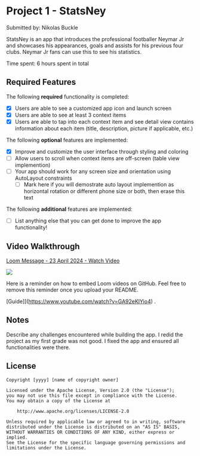 # Project 1 - StatsNey

Submitted by: Nikolas Buckle

StatsNey is an app that introduces the professional footballer Neymar Jr and showcases his appearances, goals and assists for his previous four clubs. Neymar Jr fans can use this to see his statistics.

Time spent: 6 hours spent in total

## Required Features

The following **required** functionality is completed:

- [x] Users are able to see a customized app icon and launch screen
- [x] Users are able to see at least 3 context items
- [x] Users are able to tap into each context item and see detail view contains information about each item (title, description, picture if applicable, etc.)
 
The following **optional** features are implemented:

- [x] Improve and customize the user interface through styling and coloring
- [ ] Allow users to scroll when context items are off-screen (table view implemention)
- [ ] Your app should work for any screen size and orientation using AutoLayout constraints
  - [ ] Mark here if you will demostrate auto layout implemention as horizontal rotation or different phone size or both, then erase this text

The following **additional** features are implemented:

- [ ] List anything else that you can get done to improve the app functionality!

## Video Walkthrough
<div>
    <a href="https://www.loom.com/share/58033056ba2a4898a1756a8d86bafc55">
      <p>Loom Message - 23 April 2024 - Watch Video</p>
    </a>
    <a href="https://www.loom.com/share/58033056ba2a4898a1756a8d86bafc55">
      <img style="max-width:300px;" src="https://cdn.loom.com/https://cdn.loom.com/sessions/thumbnails/58033056ba2a4898a1756a8d86bafc55-00001.jpg">
    </a>
  </div>
  
Here is a reminder on how to embed Loom videos on GitHub. Feel free to remove this reminder once you upload your README. 

[Guide]](https://www.youtube.com/watch?v=GA92eKlYio4) .

## Notes

Describe any challenges encountered while building the app.
I redid the project as my first grade was not good. I fixed the app and ensured all functionalities were there.
## License

    Copyright [yyyy] [name of copyright owner]

    Licensed under the Apache License, Version 2.0 (the "License");
    you may not use this file except in compliance with the License.
    You may obtain a copy of the License at

        http://www.apache.org/licenses/LICENSE-2.0

    Unless required by applicable law or agreed to in writing, software
    distributed under the License is distributed on an "AS IS" BASIS,
    WITHOUT WARRANTIES OR CONDITIONS OF ANY KIND, either express or implied.
    See the License for the specific language governing permissions and
    limitations under the License.
